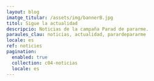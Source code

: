 ```yaml
---
layout: blog
imatge_titular: /assets/img/bannerB.jpg
titol: Sigue la actualidad
descripcio: Noticias de la campaña Parad de pararme.
paraules_clau: noticias, actualidad, parardepararme
locale: es
ref: noticies
pagination:
  enabled: true
  collection: c04-noticias
  locale: es
---
```

